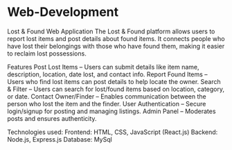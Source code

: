 # Web-Development
Lost & Found Web Application
The Lost & Found platform allows users to report lost items and post details about found items. It connects people who have lost their belongings with those who have found them, making it easier to reclaim lost possessions.

Features
Post Lost Items – Users can submit details like item name, description, location, date lost, and contact info.
Report Found Items – Users who find lost items can post details to help locate the owner.
Search & Filter – Users can search for lost/found items based on location, category, or date.
Contact Owner/Finder – Enables communication between the person who lost the item and the finder.
User Authentication – Secure login/signup for posting and managing listings.
Admin Panel – Moderates posts and ensures authenticity.

Technologies used:
Frontend: HTML, CSS, JavaScript (React.js)
Backend: Node.js, Express.js
Database: MySql
